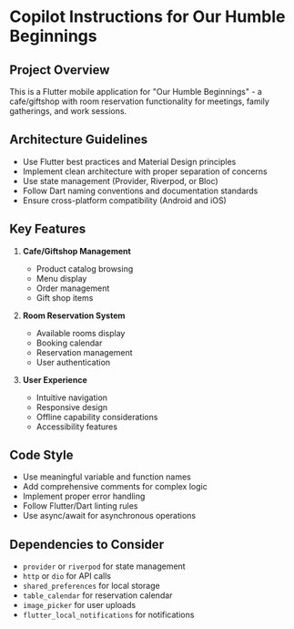 # Copilot Instructions for Our Humble Beginnings

<!-- Use this file to provide workspace-specific custom instructions to Copilot. For more details, visit https://code.visualstudio.com/docs/copilot/copilot-customization#_use-a-githubcopilotinstructionsmd-file -->

## Project Overview
This is a Flutter mobile application for "Our Humble Beginnings" - a cafe/giftshop with room reservation functionality for meetings, family gatherings, and work sessions.

## Architecture Guidelines
- Use Flutter best practices and Material Design principles
- Implement clean architecture with proper separation of concerns
- Use state management (Provider, Riverpod, or Bloc)
- Follow Dart naming conventions and documentation standards
- Ensure cross-platform compatibility (Android and iOS)

## Key Features
1. **Cafe/Giftshop Management**
   - Product catalog browsing
   - Menu display
   - Order management
   - Gift shop items

2. **Room Reservation System**
   - Available rooms display
   - Booking calendar
   - Reservation management
   - User authentication

3. **User Experience**
   - Intuitive navigation
   - Responsive design
   - Offline capability considerations
   - Accessibility features

## Code Style
- Use meaningful variable and function names
- Add comprehensive comments for complex logic
- Implement proper error handling
- Follow Flutter/Dart linting rules
- Use async/await for asynchronous operations

## Dependencies to Consider
- `provider` or `riverpod` for state management
- `http` or `dio` for API calls
- `shared_preferences` for local storage
- `table_calendar` for reservation calendar
- `image_picker` for user uploads
- `flutter_local_notifications` for notifications
